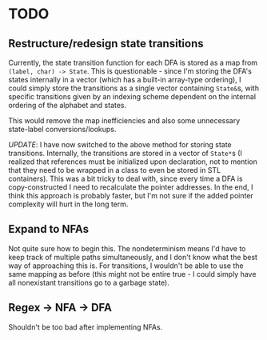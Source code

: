 # TODO

## Restructure/redesign state transitions
Currently, the state transition function for each DFA is stored as a map from `(label, char) -> State`. This is questionable - since I'm storing the DFA's states internally in a vector (which has a built-in array-type ordering), I could simply store the transitions as a single vector containing `State&`s, with specific transitions given by an indexing scheme dependent on the internal ordering of the alphabet and states.

This would remove the map inefficiencies and also some unnecessary state-label conversions/lookups. 

*UPDATE*: I have now switched to the above method for storing state transitions. Internally, the transitions are stored in a vector of `State*`s (I realized that references must be initialized upon declaration, not to mention that they need to be wrapped in a class to even be stored in STL containers). This was a bit tricky to deal with, since every time a DFA is copy-constructed I need to recalculate the pointer addresses. In the end, I think this approach is probably faster, but I'm not sure if the added pointer complexity will hurt in the long term.

## Expand to NFAs
Not quite sure how to begin this. The nondeterminism means I'd have to keep track of multiple paths simultaneously, and I don't know what the best way of approaching this is. For transitions, I wouldn't be able to use the same mapping as before (this might not be entire true - I could simply have all nonexistant transitions go to a garbage state). 


## Regex -> NFA -> DFA
Shouldn't be too bad after implementing NFAs.